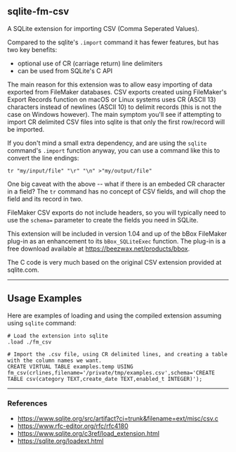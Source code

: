 ## sqlite-fm-csv

A SQLite extension for importing CSV (Comma Seperated Values).

Compared to the sqlite's `.import` command it has fewer features, but has two key benefits:

- optional use of CR (carriage return) line delimiters
- can be used from SQLite's C API

The main reason for this extension was to allow easy importing of data exported from FileMaker databases. CSV exports created using FileMaker's Export Records function on macOS or Linux systems uses CR (ASCII 13) characters instead of newlines (ASCII 10) to delimit records (this is not the case on Windows however). The main symptom you'll see if attempting to import CR delimited CSV files into sqlite is that only the first row/record will be imported.

If you don't mind a small extra dependency, and are using the `sqlite` command's `.import` function anyway, you can use a command like this to convert the line endings:

```
tr "my/input/file" "\r" "\n" >"my/output/file"
```
One big caveat with the above -- what if there is an embeded CR character in a field? The `tr` command has no concept of CSV fields, and will chop the field and its record in two. 

FileMaker CSV exports do not include headers, so you will typically need to use the `schema=` parameter to create the fields you need in SQLite.

This extension will be included in version 1.04 and up of the bBox FileMaker plug-in as an enhancement to its `bBox_SQLiteExec` function. The plug-in is a free download available at https://beezwax.net/products/bbox.

The C code is very much based on the original CSV extension provided at sqlite.com.

---
## Usage Examples

Here are examples of loading and using the compiled extension assuming using `sqlite` command:

```
# Load the extension into sqlite
.load ./fm_csv

# Import the .csv file, using CR delimited lines, and creating a table with the column names we want.
CREATE VIRTUAL TABLE examples.temp USING fm_csv(crlines,filename='/private/tmp/examples.csv',schema='CREATE TABLE csv(category TEXT,create_date TEXT,enabled_t INTEGER)');
```

---
### References

- https://www.sqlite.org/src/artifact?ci=trunk&filename=ext/misc/csv.c
- https://www.rfc-editor.org/rfc/rfc4180
- https://www.sqlite.org/c3ref/load_extension.html
- https://sqlite.org/loadext.html


